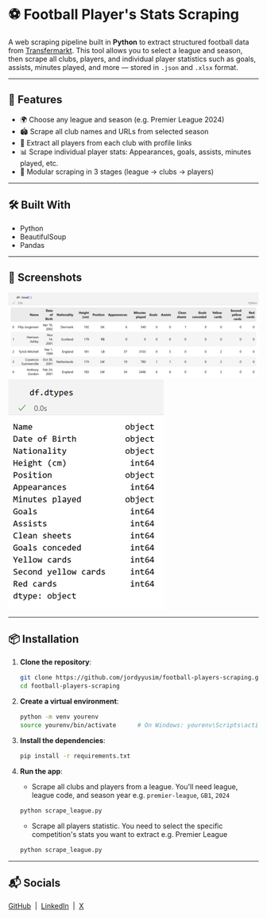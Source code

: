 # ⚽ Football Player's Stats Scraping

A web scraping pipeline built in **Python** to extract structured football data from [Transfermarkt](https://www.transfermarkt.com). This tool allows you to select a league and season, then scrape all clubs, players, and individual player statistics such as goals, assists, minutes played, and more — stored in `.json` and `.xlsx` format.


---

## 🌟 Features

- 🌍 Choose any league and season (e.g. Premier League 2024)
- 🏟️ Scrape all club names and URLs from selected season
- 👥 Extract all players from each club with profile links
- 📊 Scrape individual player stats: Appearances, goals, assists, minutes played, etc.
- 🔁 Modular scraping in 3 stages (league → clubs → players)
---

## 🛠️ Built With

- Python
- BeautifulSoup
- Pandas

---

## 📸 Screenshots

![1](football-players-scraping/screenshots/head.png)
![2](football-players-scraping/screenshots/dtypes.png)

---

## 📦 Installation

1. **Clone the repository**:

    ```bash
    git clone https://github.com/jordyyusim/football-players-scraping.git
    cd football-players-scraping
    ```

2. **Create a virtual environment**:

    ```bash
    python -m venv yourenv
    source yourenv/bin/activate      # On Windows: yourenv\Scripts\activate
    ```

3. **Install the dependencies**:

    ```bash
    pip install -r requirements.txt
    ```

4.  **Run the app**:
    - Scrape all clubs and players from a league. You'll need league, league code, and season year e.g. `premier-league`, `GB1`, `2024`
    ```bash
    python scrape_league.py
    ```

    - Scrape all players statistic. You need to select the specific competition's stats you want to extract e.g. Premier League
    ```bash
    python scrape_league.py
    ```
---

## 📬 Socials

[GitHub](https://github.com/jordyyusim) &nbsp;|&nbsp;
[LinkedIn](https://linkedin.com/in/jordyyusim) &nbsp;|&nbsp;
[X](https://x.com/jordyyusim)
